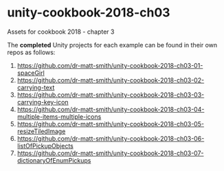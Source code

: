 # unity-cookbook-2018-ch03
Assets for cookbook 2018 - chapter 3

The **completed** Unity projects for each example can be found in their own repos as follows:

1. https://github.com/dr-matt-smith/unity-cookbook-2018-ch03-01-spaceGirl
2. https://github.com/dr-matt-smith/unity-cookbook-2018-ch03-02-carrying-text
3. https://github.com/dr-matt-smith/unity-cookbook-2018-ch03-03-carrying-key-icon
4. https://github.com/dr-matt-smith/unity-cookbook-2018-ch03-04-multiple-items-multiple-icons
5. https://github.com/dr-matt-smith/unity-cookbook-2018-ch03-05-resizeTiledImage
6. https://github.com/dr-matt-smith/unity-cookbook-2018-ch03-06-listOfPickupObjects
7. https://github.com/dr-matt-smith/unity-cookbook-2018-ch03-07-dictionaryOfEnumPickups

